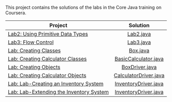 This project contains the solutions of the labs in the Core Java training on Coursera.

| Project       | Solution      |
| ------------- |:-------------:|
| [Lab2: Using Primitive Data Types](https://www.coursera.org/learn/java-introduction/ungradedLab/HnE8h/using-primitive-data-types)          | [Lab2.java](https://github.com/uurkrtl/Core-Java-Coursera_solutions/tree/master/Lab2) |
| [Lab3: Flow Control](https://www.coursera.org/learn/java-introduction/ungradedLab/w5iFt/flow-control)      | [Lab3.java](https://github.com/uurkrtl/Core-Java-Coursera_solutions/tree/master/Lab3)      |
| [Lab: Creating Classes](https://www.coursera.org/learn/object-oriented-programming-with-java/ungradedLab/IXfCC/creating-classes)      | [Box.java](https://github.com/uurkrtl/Core-Java-Coursera_solutions/tree/master/Lab-Creating%20Classes)      |
| [Lab: Creating Calculator Classes](https://www.coursera.org/learn/object-oriented-programming-with-java/ungradedLab/KKl4V/creating-calculator-classes)      | [BasicCalculator.java](https://github.com/uurkrtl/Core-Java-Coursera_solutions/tree/master/Lab-Creating%20Classes)      |
| [Lab: Creating Objects](https://www.coursera.org/learn/object-oriented-programming-with-java/ungradedLab/kYvop/creating-objects)      | [BoxDriver.java](https://github.com/uurkrtl/Core-Java-Coursera_solutions/tree/master/Lab-Creating%20Objects)      |
| [Lab: Creating Calculator Objects](https://www.coursera.org/learn/object-oriented-programming-with-java/ungradedLab/gouqm/creating-calculator-objects)      | [CalculatorDriver.java](https://github.com/uurkrtl/Core-Java-Coursera_solutions/tree/master/Lab-Creating%20Calculator%20Objects)      |
| [Lab: Lab-Creating an Inventory System](https://www.coursera.org/learn/object-oriented-hierarchies-java/ungradedLab/MXtZx/creating-an-inventory-system-part-1)      | [InventoryDriver.java](https://github.com/uurkrtl/Core-Java-Coursera_solutions/tree/master/Lab-Creating%20an%20Inventory%20System/javaoo/store)      |
| [Lab: Lab-Extending the Inventory System](https://www.coursera.org/learn/object-oriented-hierarchies-java/ungradedLab/kN6MK/extending-the-inventory-system)      | [InventoryDriver.java](https://github.com/uurkrtl/Core-Java-Coursera_solutions/tree/master/Lab-Extending%20the%20Inventory%20System)      |
